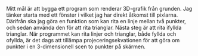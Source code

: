 Mitt mål är att bygga ett program som renderar 3D-grafik från grunden. Jag tänker starta med ett fönster i vilket jag har direkt åtkomst till pixlarna. Därifrån ska jag göra en funktion som kan rita en linje mellan två punkter, och sedan använda den för att rita trianglar. Nästa steg är att rita ifyllda trianglar. När programmet kan rita linjer och trianglar, både fyllda och ofyllda, är det dags att tillämpa projeceringsekvationen för att göra om punkter i en 3-dimensionell scen to punkter på skärmen.